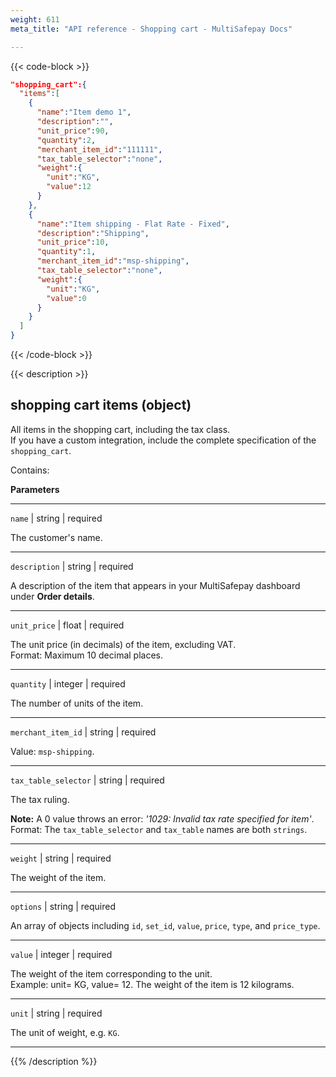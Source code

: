 ```yaml
---
weight: 611
meta_title: "API reference - Shopping cart - MultiSafepay Docs"

---
```


{{< code-block >}}
```json 
"shopping_cart":{
  "items":[
    {
      "name":"Item demo 1",
      "description":"",
      "unit_price":90,
      "quantity":2,
      "merchant_item_id":"111111",
      "tax_table_selector":"none",
      "weight":{
        "unit":"KG",
        "value":12
      }
    },
    {
      "name":"Item shipping - Flat Rate - Fixed",
      "description":"Shipping",
      "unit_price":10,
      "quantity":1,
      "merchant_item_id":"msp-shipping",
      "tax_table_selector":"none",
      "weight":{
        "unit":"KG",
        "value":0
      }
    }
  ]
}
```

{{< /code-block >}}

{{< description >}}
## shopping cart items (object)

All items in the shopping cart, including the tax class.    
If you have a custom integration, include the complete specification of the `shopping_cart`.  

Contains:  

**Parameters**

----------------
`name` | string | required

The customer's name.

----------------
`description` | string | required

A description of the item that appears in your MultiSafepay dashboard under **Order details**.

----------------
`unit_price` | float | required

The unit price (in decimals) of the item, excluding VAT.  
Format: Maximum 10 decimal places.

----------------
`quantity` | integer | required

The number of units of the item. 

----------------
`merchant_item_id` | string | required

Value: `msp-shipping`.

----------------
`tax_table_selector` | string | required

The tax ruling.  

**Note:** A 0 value throws an error: _'1029: Invalid tax rate specified for item'_.  
Format: The `tax_table_selector` and `tax_table` names are both `strings`.

----------------
`weight` | string | required

The weight of the item.  

----------------
`options` | string | required

An array of objects including `id`, `set_id`, `value`, `price`, `type`, and `price_type`. 

----------------
`value` | integer | required

The weight of the item corresponding to the unit.  
Example: unit= KG, value= 12. The weight of the item is 12 kilograms. 

----------------
`unit` | string | required

The unit of weight, e.g. `KG`.

----------------
{{% /description %}}